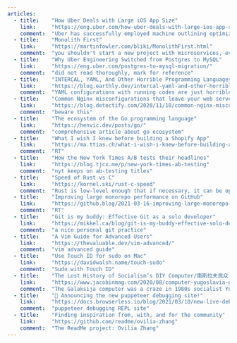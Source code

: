 ```yaml
---
articles:
  - title:    "How Uber Deals with Large iOS App Size"
    link:     "https://eng.uber.com/how-uber-deals-with-large-ios-app-size/"
    comment:  "Uber has successfully employed machine outlining optimization on app size"
  - title:    "Monolith First"
    link:     "https://martinfowler.com/bliki/MonolithFirst.html"
    comment:  "you shouldn't start a new project with microservices, even if you're sure your application will be big enough to make it worthwhile"
  - title:    "Why Uber Engineering Switched from Postgres to MySQL"
    link:     "https://eng.uber.com/postgres-to-mysql-migration/"
    comment:  "did not read thoroughly, mark for reference"
  - title:    "INTERCAL, YAML, And Other Horrible Programming Languages"
    link:     "https://blog.earthly.dev/intercal-yaml-and-other-horrible-programming-languages/"
    comment:  "YAML configurations with running codes are just horrible"
  - title:    "Common Nginx misconfigurations that leave your web server open to attack"
    link:     "https://blog.detectify.com/2020/11/10/common-nginx-misconfigurations/"
    comment:  "beware this"
  - title:    "The ecosystem of the Go programming language"
    link:     "https://henvic.dev/posts/go/"
    comment:  "comprehensive article about go ecosystem"
  - title:    "What I wish I knew before building a Shopify App"
    link:     "https://ma.ttias.ch/what-i-wish-i-knew-before-building-a-shopify-app.html"
    comment:  "RT"
  - title:    "How the New York Times A/B tests their headlines"
    link:     "https://blog.tjcx.me/p/new-york-times-ab-testing"
    comment:  "nyt keeps on ab-testing titles"
  - title:    "Speed of Rust vs C"
    link:     "https://kornel.ski/rust-c-speed"
    comment:  "Rust is low-level enough that if necessary, it can be optimized for maximum performance just as well as C"
  - title:    "Improving large monorepo performance on GitHub"
    link:     "https://github.blog/2021-03-16-improving-large-monorepo-performance-on-github/"
    comment:  "RT"
  - title:    "Git is my buddy: Effective Git as a solo developer"
    link:     "https://mikkel.ca/blog/git-is-my-buddy-effective-solo-developer/"
    comment:  "a nice personal git practice"
  - title:    "A Vim Guide for Advanced Users"
    link:     "https://thevaluable.dev/vim-advanced/"
    comment:  "vim advanced guide"
  - title:    "Use Touch ID for sudo on Mac"
    link:     "https://davidwalsh.name/touch-sudo"
    comment:  "Sudo with Touch ID"
  - title:    "The Lost History of Socialism’s DIY Computer/南斯拉夫民众 DIY 电脑实践：技术史上一段鲜为人知的碎片"
    link:     "https://www.jacobinmag.com/2020/08/computer-yugoslavia-galaksija-voja-antonic"
    comment:  "The Galaksija computer was a craze in 1980s socialist Yugoslavia, inspiring thousands of people to build versions in their own homes; 中文版 https://mp.weixin.qq.com/s/rCtwebSkdP0I1cwYiLF1iA, Galaksija 电脑在20世纪80年代的社会主义南斯拉夫掀起了一股热潮，激励了成千上万的人在自己的家中制造电脑"
  - title:    "🎉 Announcing the new puppeteer debugging site!"
    link:     "https://docs.browserless.io/blog/2021/03/10/new-live-debugger.html"
    comment:  "puppeteer debugging REPL site"
  - title:    "Finding inspiration from, with, and for the community"
    link:     "https://github.com/readme/ovilia-zhang"
    comment:  "The ReadMe project: Ovilia Zhang"
---
```

